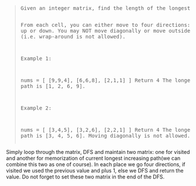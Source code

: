 <blockquote>
<pre>Given an integer matrix, find the length of the longest increasing path.

From each cell, you can either move to four directions: left, right, up or down. You may NOT move diagonally or move outside of the boundary (i.e. wrap-around is not allowed).

Example 1:

nums = [
  [9,9,4],
  [6,6,8],
  [2,1,1]
]
Return 4
The longest increasing path is [1, 2, 6, 9].

Example 2:

nums = [
  [3,4,5],
  [3,2,6],
  [2,2,1]
]
Return 4
The longest increasing path is [3, 4, 5, 6]. Moving diagonally is not allowed.
</pre>
</blockquote>

Simply loop through the matrix, DFS and maintain two matrix: one for visited and another for memorization of current longest increasing path(we can combine this two as one of course). In each place we go four directions, if visited we used the previous value and plus 1, else we DFS and return the value. Do not forget to set these two matrix in the end of the DFS. 